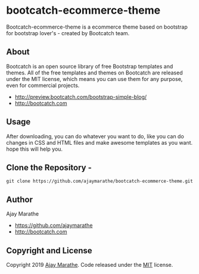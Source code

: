 # bootcatch-ecommerce-theme
Bootcatch-ecommerce-theme is a ecommerce theme based on bootstrap for bootstrap lover's - created by Bootcatch team.

<!-- ### first-shot
[![bootstrap simple blog](http://preview.bootcatch.com/bootstrap-simple-blog/img/blog.png)](http://preview.bootcatch.com/bootstrap-simple-blog/) -->

<!-- ### second shot
[![bootstrap simple blog](http://preview.bootcatch.com/bootstrap-simple-blog/img/blog-post.png)](http://preview.bootcatch.com/bootstrap-simple-blog/) -->


## About

Bootcatch is an open source library of free Bootstrap templates and themes. All of the free templates and themes on Bootcatch are released under the MIT license, which means you can use them for any purpose, even for commercial projects.

* http://preview.bootcatch.com/bootstrap-simple-blog/
* http://bootcatch.com

## Usage

After downloading, you can do whatever you want to do, like you can do changes in CSS and HTML files and make awesome templates as you want.
hope this will help you.

## Clone the Repository -

`git clone https://github.com/ajaymarathe/bootcatch-ecommerce-theme.git  `

## Author

Ajay Marathe

+ https://github.com/ajaymarathe
+ http://bootcatch.com

## Copyright and License

Copyright 2019 [Ajay Marathe](https://github.com/ajaymarathe). Code released under the [MIT](https://github.com/ajaymarathe/bootstrap-simple-blog/blob/master/LICENSE) license.

